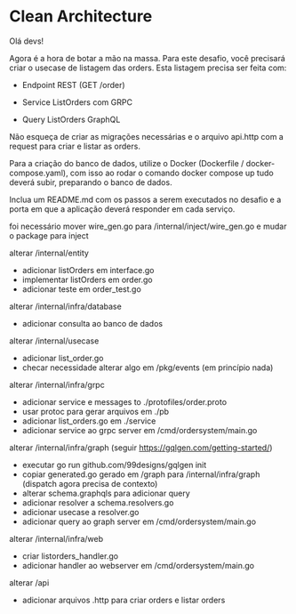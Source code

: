 # Clean Architecture

Olá devs!

Agora é a hora de botar a mão na massa. Para este desafio, você precisará criar o usecase de listagem das orders.
Esta listagem precisa ser feita com:

- Endpoint REST (GET /order)

- Service ListOrders com GRPC

- Query ListOrders GraphQL

Não esqueça de criar as migrações necessárias e o arquivo api.http com a request para criar e listar as orders.

Para a criação do banco de dados, utilize o Docker (Dockerfile / docker-compose.yaml), com isso ao rodar o comando docker compose up tudo deverá subir, preparando o banco de dados.

Inclua um README.md com os passos a serem executados no desafio e a porta em que a aplicação deverá responder em cada serviço.


foi necessário mover wire_gen.go para /internal/inject/wire_gen.go e mudar o package para inject


alterar /internal/entity
- adicionar listOrders em interface.go
- implementar listOrders em order.go
- adicionar teste em order_test.go

alterar /internal/infra/database
- adicionar consulta ao banco de dados

alterar /internal/usecase
- adicionar list_order.go
- checar necessidade alterar algo em /pkg/events (em princípio nada)

alterar /internal/infra/grpc
- adicionar service e messages to ./protofiles/order.proto
- usar protoc para gerar arquivos em ./pb
- adicionar list_orders.go em ./service
- adicionar service ao grpc server em /cmd/ordersystem/main.go

alterar /internal/infra/graph (seguir https://gqlgen.com/getting-started/)
- executar go run github.com/99designs/gqlgen init
- copiar generated.go gerado em /graph para /internal/infra/graph (dispatch agora precisa de contexto) 
- alterar schema.graphqls para adicionar query
- adicionar resolver a schema.resolvers.go
- adicionar usecase a resolver.go
- adicionar query ao graph server em /cmd/ordersystem/main.go

alterar /internal/infra/web
- criar listorders_handler.go
- adicionar handler ao webserver em /cmd/ordersystem/main.go

alterar /api
- adicionar arquivos .http para criar orders e listar orders
